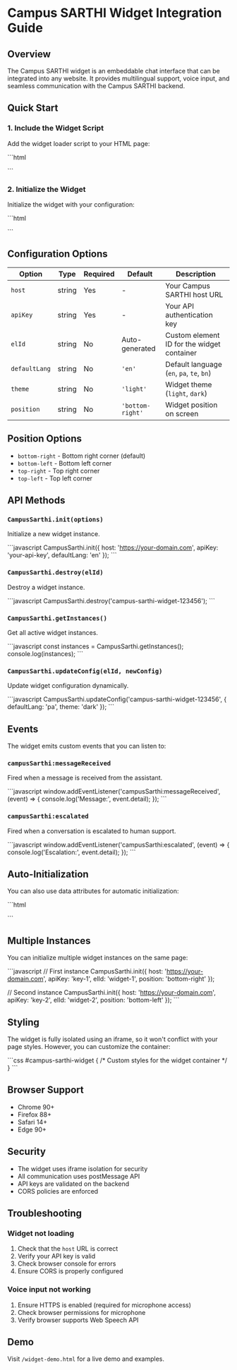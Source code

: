 # Campus SARTHI Widget Integration Guide

## Overview

The Campus SARTHI widget is an embeddable chat interface that can be integrated into any website. It provides multilingual support, voice input, and seamless communication with the Campus SARTHI backend.

## Quick Start

### 1. Include the Widget Script

Add the widget loader script to your HTML page:

\`\`\`html
<script src="https://your-domain.com/widget-loader.js"></script>
\`\`\`

### 2. Initialize the Widget

Initialize the widget with your configuration:

\`\`\`html
<script>
  CampusSarthi.init({
    host: 'https://your-domain.com',
    apiKey: 'your-api-key',
    defaultLang: 'en'
  });
</script>
\`\`\`

## Configuration Options

| Option | Type | Required | Default | Description |
|--------|------|----------|---------|-------------|
| `host` | string | Yes | - | Your Campus SARTHI host URL |
| `apiKey` | string | Yes | - | Your API authentication key |
| `elId` | string | No | Auto-generated | Custom element ID for the widget container |
| `defaultLang` | string | No | `'en'` | Default language (`en`, `pa`, `te`, `bn`) |
| `theme` | string | No | `'light'` | Widget theme (`light`, `dark`) |
| `position` | string | No | `'bottom-right'` | Widget position on screen |

## Position Options

- `bottom-right` - Bottom right corner (default)
- `bottom-left` - Bottom left corner
- `top-right` - Top right corner
- `top-left` - Top left corner

## API Methods

### `CampusSarthi.init(options)`

Initialize a new widget instance.

\`\`\`javascript
CampusSarthi.init({
  host: 'https://your-domain.com',
  apiKey: 'your-api-key',
  defaultLang: 'en'
});
\`\`\`

### `CampusSarthi.destroy(elId)`

Destroy a widget instance.

\`\`\`javascript
CampusSarthi.destroy('campus-sarthi-widget-123456');
\`\`\`

### `CampusSarthi.getInstances()`

Get all active widget instances.

\`\`\`javascript
const instances = CampusSarthi.getInstances();
console.log(instances);
\`\`\`

### `CampusSarthi.updateConfig(elId, newConfig)`

Update widget configuration dynamically.

\`\`\`javascript
CampusSarthi.updateConfig('campus-sarthi-widget-123456', {
  defaultLang: 'pa',
  theme: 'dark'
});
\`\`\`

## Events

The widget emits custom events that you can listen to:

### `campusSarthi:messageReceived`

Fired when a message is received from the assistant.

\`\`\`javascript
window.addEventListener('campusSarthi:messageReceived', (event) => {
  console.log('Message:', event.detail);
});
\`\`\`

### `campusSarthi:escalated`

Fired when a conversation is escalated to human support.

\`\`\`javascript
window.addEventListener('campusSarthi:escalated', (event) => {
  console.log('Escalation:', event.detail);
});
\`\`\`

## Auto-Initialization

You can also use data attributes for automatic initialization:

\`\`\`html
<script 
  src="https://your-domain.com/widget-loader.js"
  data-campus-sarthi
  data-host="https://your-domain.com"
  data-api-key="your-api-key"
  data-lang="en"
></script>
\`\`\`

## Multiple Instances

You can initialize multiple widget instances on the same page:

\`\`\`javascript
// First instance
CampusSarthi.init({
  host: 'https://your-domain.com',
  apiKey: 'key-1',
  elId: 'widget-1',
  position: 'bottom-right'
});

// Second instance
CampusSarthi.init({
  host: 'https://your-domain.com',
  apiKey: 'key-2',
  elId: 'widget-2',
  position: 'bottom-left'
});
\`\`\`

## Styling

The widget is fully isolated using an iframe, so it won't conflict with your page styles. However, you can customize the container:

\`\`\`css
#campus-sarthi-widget {
  /* Custom styles for the widget container */
}
\`\`\`

## Browser Support

- Chrome 90+
- Firefox 88+
- Safari 14+
- Edge 90+

## Security

- The widget uses iframe isolation for security
- All communication uses postMessage API
- API keys are validated on the backend
- CORS policies are enforced

## Troubleshooting

### Widget not loading

1. Check that the `host` URL is correct
2. Verify your API key is valid
3. Check browser console for errors
4. Ensure CORS is properly configured

### Voice input not working

1. Ensure HTTPS is enabled (required for microphone access)
2. Check browser permissions for microphone
3. Verify browser supports Web Speech API

## Demo

Visit `/widget-demo.html` for a live demo and examples.
